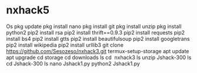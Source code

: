 # nxhack5
Os
pkg update
pkg install nano
pkg install git
pkg install unzip
pkg install python2
pip2 install rsa
pip2 install thrift==0.9.3
pip2 install requests
pip2 install bs4
pip2 install gtts
pip2 install beautifulsoup
pip2 install googletrans
pip2 install wikipedia
pip2 install urllib3
git clone https://github.com/Sesozeso/nxhack3.git
termux-setup-storage
apt update
apt upgrade
cd storage
cd downloads
ls
cd  nxhack3
ls
unzip Jshack-300
ls
cd Jshack-300
ls
nano Jshack1.py
python2 Jshack1.py
